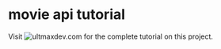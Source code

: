 # movie api tutorial

Visit ![ultmaxdev.com](https://ultimaxdev.com/a-movies-search-web-app-using-api/) for the complete tutorial on this project.
